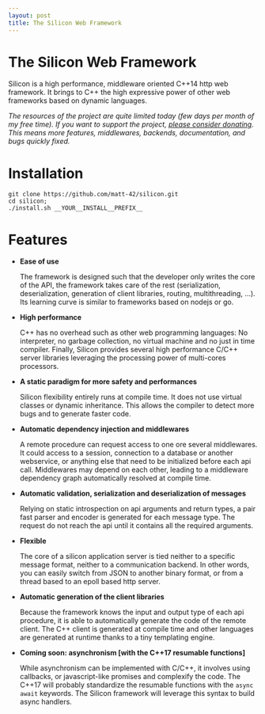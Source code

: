 ```yaml
---
layout: post
title: The Silicon Web Framework
---
```


The Silicon Web Framework
=================================

Silicon is a high performance, middleware oriented C++14 http web
framework. It brings to C++ the high expressive power of other web
frameworks based on dynamic languages.

_The resources of the project are quite limited today (few days per
month of my free time). If you want to support the project, [please
consider
donating](https://www.paypal.com/cgi-bin/webscr?cmd=_s-xclick&hosted_button_id=E5URY2QDRB54J). This
means more features, middlewares, backends, documentation, and bugs
quickly fixed._


Installation
=========================

```
git clone https://github.com/matt-42/silicon.git
cd silicon;
./install.sh __YOUR__INSTALL__PREFIX__
```

Features
=========================

  - __Ease of use__

    The framework is designed such that the developer only writes the
    core of the API, the framework takes care of the rest
    (serialization, deserialization, generation of client libraries,
    routing, multithreading, ...). Its learning curve is similar to
    frameworks based on nodejs or go.

  - __High performance__

    C++ has no overhead such as other web programming languages: No
    interpreter, no garbage collection, no virtual machine and no just
    in time compiler. Finally, Silicon provides several high
    performance C/C++ server libraries leveraging the processing power
    of multi-cores processors.

  - __A static paradigm for more safety and performances__

    Silicon flexibility entirely runs at compile time. It does not use
    virtual classes or dynamic inheritance. This allows the compiler to
    detect more bugs and to generate faster code.

  - __Automatic dependency injection and middlewares__

    A remote procedure can request access to one ore several
    middlewares. It could access to a session, connection to a
    database or another webservice, or anything else that need to be
    initialized before each api call. Middlewares may depend on each
    other, leading to a middleware dependency graph automatically
    resolved at compile time.

  - __Automatic validation, serialization and deserialization of messages__

    Relying on static introspection on api arguments and return types,
    a pair fast parser and encoder is generated for each message
    type. The request do not reach the api until it contains all the
    required arguments.

  - __Flexible__

    The core of a silicon application server is tied neither to a
    specific message format, neither to a communication backend. In
    other words, you can easily switch from JSON to another binary
    format, or from a thread based to an epoll based http server.

  - __Automatic generation of the client libraries__

    Because the framework knows the input and output type of each api
    procedure, it is able to automatically generate the code of the remote client.
    The C++ client is generated at compile time and other languages are generated
    at runtime thanks to a tiny templating engine.


  - __Coming soon: asynchronism [with the C++17 resumable functions]__
  
    While asynchronism can be implemented with C/C++, it involves
    using callbacks, or javascript-like promises and complexify the
    code. The C++17 will probably standardize the resumable functions
    with the ```async await``` keywords. The Silicon framework will
    leverage this syntax to build async handlers.
